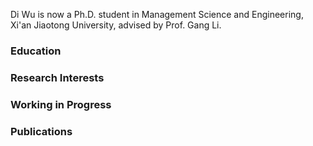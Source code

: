Di Wu is now a Ph.D. student in Management Science and Engineering, Xi'an Jiaotong University, advised by Prof. Gang Li. 

### Education

### Research Interests


### Working in Progress

### Publications
